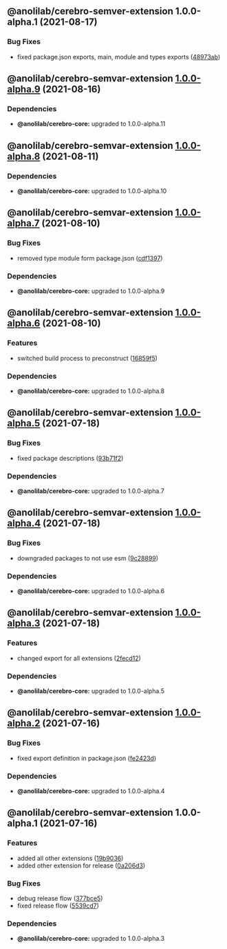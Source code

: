 ## @anolilab/cerebro-semver-extension 1.0.0-alpha.1 (2021-08-17)


### Bug Fixes

* fixed package.json exports, main, module and types exports ([48973ab](https://github.com/anolilab/cerebro/commit/48973ab33a04a557ba955e46833ecd522479067c))

## @anolilab/cerebro-semvar-extension [1.0.0-alpha.9](https://github.com/anolilab/cerebro/compare/@anolilab/cerebro-semvar-extension@1.0.0-alpha.8...@anolilab/cerebro-semvar-extension@1.0.0-alpha.9) (2021-08-16)



### Dependencies

* **@anolilab/cerebro-core:** upgraded to 1.0.0-alpha.11

## @anolilab/cerebro-semvar-extension [1.0.0-alpha.8](https://github.com/anolilab/cerebro/compare/@anolilab/cerebro-semvar-extension@1.0.0-alpha.7...@anolilab/cerebro-semvar-extension@1.0.0-alpha.8) (2021-08-11)



### Dependencies

* **@anolilab/cerebro-core:** upgraded to 1.0.0-alpha.10

## @anolilab/cerebro-semvar-extension [1.0.0-alpha.7](https://github.com/anolilab/cerebro/compare/@anolilab/cerebro-semvar-extension@1.0.0-alpha.6...@anolilab/cerebro-semvar-extension@1.0.0-alpha.7) (2021-08-10)


### Bug Fixes

* removed type module form package.json ([cdf1397](https://github.com/anolilab/cerebro/commit/cdf13971faaee737c03c9db41cb8ed6169871db1))



### Dependencies

* **@anolilab/cerebro-core:** upgraded to 1.0.0-alpha.9

## @anolilab/cerebro-semvar-extension [1.0.0-alpha.6](https://github.com/anolilab/cerebro/compare/@anolilab/cerebro-semvar-extension@1.0.0-alpha.5...@anolilab/cerebro-semvar-extension@1.0.0-alpha.6) (2021-08-10)


### Features

* switched build process to preconstruct ([16859f5](https://github.com/anolilab/cerebro/commit/16859f5608db8d52d926201805a582244b6d86de))



### Dependencies

* **@anolilab/cerebro-core:** upgraded to 1.0.0-alpha.8

## @anolilab/cerebro-semvar-extension [1.0.0-alpha.5](https://github.com/anolilab/cerebro/compare/@anolilab/cerebro-semvar-extension@1.0.0-alpha.4...@anolilab/cerebro-semvar-extension@1.0.0-alpha.5) (2021-07-18)


### Bug Fixes

* fixed package descriptions ([93b71f2](https://github.com/anolilab/cerebro/commit/93b71f2377ef403c15b330f86fa13ae9d95d47c6))



### Dependencies

* **@anolilab/cerebro-core:** upgraded to 1.0.0-alpha.7

## @anolilab/cerebro-semvar-extension [1.0.0-alpha.4](https://github.com/anolilab/cerebro/compare/@anolilab/cerebro-semvar-extension@1.0.0-alpha.3...@anolilab/cerebro-semvar-extension@1.0.0-alpha.4) (2021-07-18)


### Bug Fixes

* downgraded packages to not use esm ([9c28899](https://github.com/anolilab/cerebro/commit/9c288992621900011c3d0b881368fce76b7477ca))



### Dependencies

* **@anolilab/cerebro-core:** upgraded to 1.0.0-alpha.6

## @anolilab/cerebro-semvar-extension [1.0.0-alpha.3](https://github.com/anolilab/cerebro/compare/@anolilab/cerebro-semvar-extension@1.0.0-alpha.2...@anolilab/cerebro-semvar-extension@1.0.0-alpha.3) (2021-07-18)


### Features

* changed export for all extensions ([2fecd12](https://github.com/anolilab/cerebro/commit/2fecd12ae4289f154c39fc4ee28d87f1a303376a))



### Dependencies

* **@anolilab/cerebro-core:** upgraded to 1.0.0-alpha.5

## @anolilab/cerebro-semvar-extension [1.0.0-alpha.2](https://github.com/anolilab/cerebro/compare/@anolilab/cerebro-semvar-extension@1.0.0-alpha.1...@anolilab/cerebro-semvar-extension@1.0.0-alpha.2) (2021-07-16)


### Bug Fixes

* fixed export definition in package.json ([fe2423d](https://github.com/anolilab/cerebro/commit/fe2423dd23e305a07e4e3522b60da92e15c34670))



### Dependencies

* **@anolilab/cerebro-core:** upgraded to 1.0.0-alpha.4

## @anolilab/cerebro-semvar-extension 1.0.0-alpha.1 (2021-07-16)


### Features

* added all other extensions ([19b9036](https://github.com/anolilab/cerebro/commit/19b9036e750823dabe8a5cb16915a68ef3e36f2a))
* added other extension for release ([0a206d3](https://github.com/anolilab/cerebro/commit/0a206d37bd8dc2b1ffa2a9cd04e007c9a409b3f0))


### Bug Fixes

* debug release flow ([377bce5](https://github.com/anolilab/cerebro/commit/377bce563a092a1e9d82e908ae6d0a0183fe72c1))
* fixed release flow ([5539cd7](https://github.com/anolilab/cerebro/commit/5539cd7263692bbdaec0c1a3f13d084485a3e6fa))



### Dependencies

* **@anolilab/cerebro-core:** upgraded to 1.0.0-alpha.3
